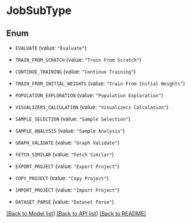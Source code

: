 # JobSubType

## Enum


* `EVALUATE` (value: `"Evaluate"`)

* `TRAIN_FROM_SCRATCH` (value: `"Train From Scratch"`)

* `CONTINUE_TRAINING` (value: `"Continue Training"`)

* `TRAIN_FROM_INITIAL_WEIGHTS` (value: `"Train From Initial Weights"`)

* `POPULATION_EXPLORATION` (value: `"Population Exploration"`)

* `VISUALIZERS_CALCULATION` (value: `"Visualizers Calculation"`)

* `SAMPLE_SELECTION` (value: `"Sample Selection"`)

* `SAMPLE_ANALYSIS` (value: `"Sample Analysis"`)

* `GRAPH_VALIDATE` (value: `"Graph Validate"`)

* `FETCH_SIMILAR` (value: `"Fetch Similar"`)

* `EXPORT_PROJECT` (value: `"Export Project"`)

* `COPY_PROJECT` (value: `"Copy Project"`)

* `IMPORT_PROJECT` (value: `"Import Project"`)

* `DATASET_PARSE` (value: `"Dataset Parse"`)


[[Back to Model list]](../README.md#documentation-for-models) [[Back to API list]](../README.md#documentation-for-api-endpoints) [[Back to README]](../README.md)


